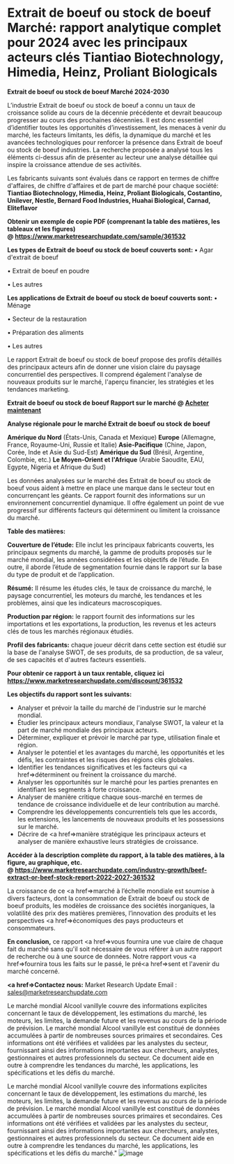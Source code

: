 # Extrait de boeuf ou stock de boeuf Marché: rapport analytique complet pour 2024 avec les principaux acteurs clés Tiantiao Biotechnology, Himedia, Heinz, Proliant Biologicals

<strong>Extrait de boeuf ou stock de boeuf Marché 2024-2030</strong>

L’industrie Extrait de boeuf ou stock de boeuf a connu un taux de croissance solide au cours de la décennie précédente et devrait beaucoup progresser au cours des prochaines décennies. Il est donc essentiel d’identifier toutes les opportunités d’investissement, les menaces à venir du marché, les facteurs limitants, les défis, la dynamique du marché et les avancées technologiques pour renforcer la présence dans Extrait de boeuf ou stock de boeuf industries. La recherche proposée a analysé tous les éléments ci-dessus afin de présenter au lecteur une analyse détaillée qui inspire la croissance attendue de ses activités.

Les fabricants suivants sont évalués dans ce rapport en termes de chiffre d'affaires, de chiffre d'affaires et de part de marché pour chaque société:
<strong>Tiantiao Biotechnology, Himedia, Heinz, Proliant Biologicals, Costantino, Unilever, Nestle, Bernard Food Industries, Huahai Biological, Carnad, Eliteflavor</strong>

<strong><b>Obtenir un exemple de copie PDF (comprenant la table des matières, les tableaux et les figures) @ </b></strong><strong><a href=http://www.marketresearchupdate.com/sample/361532>https://www.marketresearchupdate.com/sample/361532</a></strong></u></a></strong>

<strong>Les types de Extrait de boeuf ou stock de boeuf couverts sont:
</strong>• Agar d'extrait de boeuf

• Extrait de boeuf en poudre

• Les autres

<strong>Les applications de Extrait de boeuf ou stock de boeuf couverts sont:
</strong>• Ménage

• Secteur de la restauration

• Préparation des aliments

• Les autres

Le rapport Extrait de boeuf ou stock de boeuf propose des profils détaillés des principaux acteurs afin de donner une vision claire du paysage concurrentiel des perspectives. Il comprend également l'analyse de nouveaux produits sur le marché, l'aperçu financier, les stratégies et les tendances marketing.

<strong>Extrait de boeuf ou stock de boeuf Rapport sur le marché @ <a href=https://www.marketresearchupdate.com/buynow/361532> Acheter maintenant </a></strong></a></strong>

<strong>Analyse régionale pour le marché Extrait de boeuf ou stock de boeuf</strong>

<strong>Amérique du Nord</strong> (États-Unis, Canada et Mexique)
<strong>Europe</strong> (Allemagne, France, Royaume-Uni, Russie et Italie)
<strong>Asie-Pacifique</strong> (Chine, Japon, Corée, Inde et Asie du Sud-Est)
<strong>Amérique du Sud</strong> (Brésil, Argentine, Colombie, etc.)
<strong>Le Moyen-Orient et l'Afrique</strong> (Arabie Saoudite, EAU, Egypte, Nigeria et Afrique du Sud)

Les données analysées sur le marché des Extrait de boeuf ou stock de boeuf vous aident à mettre en place une marque dans le secteur tout en concurrençant les géants. Ce rapport fournit des informations sur un environnement concurrentiel dynamique. Il offre également un point de vue progressif sur différents facteurs qui déterminent ou limitent la croissance du marché.

<strong>Table des matières:</strong>

<strong>Couverture de l’étude:</strong> Elle inclut les principaux fabricants couverts, les principaux segments du marché, la gamme de produits proposés sur le marché mondial, les années considérées et les objectifs de l’étude. En outre, il aborde l’étude de segmentation fournie dans le rapport sur la base du type de produit et de l’application.

<strong>Résumé:</strong> Il résume les études clés, le taux de croissance du marché, le paysage concurrentiel, les moteurs du marché, les tendances et les problèmes, ainsi que les indicateurs macroscopiques.

<strong>Production par région:</strong> le rapport fournit des informations sur les importations et les exportations, la production, les revenus et les acteurs clés de tous les marchés régionaux étudiés.

<strong>Profil des fabricants:</strong> chaque joueur décrit dans cette section est étudié sur la base de l'analyse SWOT, de ses produits, de sa production, de sa valeur, de ses capacités et d'autres facteurs essentiels.

<strong>Pour obtenir ce rapport à un taux rentable, cliquez ici</strong>
<strong><a href=https://www.marketresearchupdate.com/discount/361532>https://www.marketresearchupdate.com/discount/361532</a></strong></b></u></strong></a>

<strong>Les objectifs du rapport sont les suivants:</strong>

- Analyser et prévoir la taille du marché de l'industrie sur le marché mondial.
- Étudier les principaux acteurs mondiaux, l'analyse SWOT, la valeur et la part de marché mondiale des principaux acteurs.
- Déterminer, expliquer et prévoir le marché par type, utilisation finale et région.
- Analyser le potentiel et les avantages du marché, les opportunités et les défis, les contraintes et les risques des régions clés globales.
- Identifier les tendances significatives et les facteurs qui <a href=>déterminent</a> ou freinent la croissance du marché.
- Analyser les opportunités sur le marché pour les parties prenantes en identifiant les segments à forte croissance.
- Analyser de manière critique chaque sous-marché en termes de tendance de croissance individuelle et de leur contribution au marché.
- Comprendre les développements concurrentiels tels que les accords, les extensions, les lancements de nouveaux produits et les possessions sur le marché.
- Décrire de <a href=>manière</a> stratégique les principaux acteurs et analyser de manière exhaustive leurs stratégies de croissance.

<strong><b>Accéder à la description complète du rapport, à la table des matières, à la figure, au graphique, etc. @ </b></strong><strong><a href=https://www.marketresearchupdate.com/industry-growth/beef-extract-or-beef-stock-report-2022-2027-361532>https://www.marketresearchupdate.com/industry-growth/beef-extract-or-beef-stock-report-2022-2027-361532</a></strong></a></strong>

La croissance de ce <a href=>marché</a> à l’échelle mondiale est soumise à divers facteurs, dont la consommation de Extrait de boeuf ou stock de boeuf produits, les modèles de croissance des sociétés inorganiques, la volatilité des prix des matières premières, l’innovation des produits et les perspectives <a href=>économiques</a> des pays producteurs et consommateurs.

<strong>En conclusion,</strong> ce rapport <a href=>vous</a> fournira une vue claire de chaque fait du marché sans qu'il soit nécessaire de vous référer à un autre rapport de recherche ou à une source de données. Notre rapport vous <a href=>fournira</a> tous les faits sur le passé, le pré<a href=>sent</a> et l'avenir du marché concerné.

<strong><a href=>Contactez nous:</a></strong>
Market Research Update
Email : sales@marketresearchupdate.com

Le marché mondial Alcool vanillyle couvre des informations explicites concernant le taux de développement, les estimations du marché, les moteurs, les limites, la demande future et les revenus au cours de la période de prévision. Le marché mondial Alcool vanillyle est constitué de données accumulées à partir de nombreuses sources primaires et secondaires. Ces informations ont été vérifiées et validées par les analystes du secteur, fournissant ainsi des informations importantes aux chercheurs, analystes, gestionnaires et autres professionnels du secteur. Ce document aide en outre à comprendre les tendances du marché, les applications, les spécifications et les défis du marché.

Le marché mondial Alcool vanillyle couvre des informations explicites concernant le taux de développement, les estimations du marché, les moteurs, les limites, la demande future et les revenus au cours de la période de prévision. Le marché mondial Alcool vanillyle est constitué de données accumulées à partir de nombreuses sources primaires et secondaires. Ces informations ont été vérifiées et validées par les analystes du secteur, fournissant ainsi des informations importantes aux chercheurs, analystes, gestionnaires et autres professionnels du secteur. Ce document aide en outre à comprendre les tendances du marché, les applications, les spécifications et les défis du marché."
![image](https://github.com/johnrobertjr/Market-Research-Update/assets/154120476/6da9be1e-f544-442b-83a1-3bb6f6d5069b)
